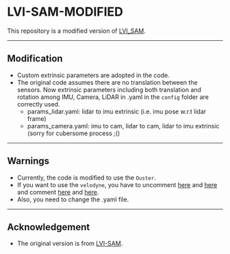 # LVI-SAM-MODIFIED

This repository is a modified version of [LVI_SAM](https://github.com/TixiaoShan/LVI-SAM).

---

## Modification

- Custom extrinsic parameters are adopted in the code.
- The original code assumes there are no translation between the sensors. Now extrinsic parameters including both translation and rotation among IMU, Camera, LiDAR in .yaml in the ```config``` folder are correctly used.
  - params_lidar.yaml: lidar to imu extrinsic (i.e. imu pose w.r.t lidar frame)
  - params_camera.yaml: imu to cam, lidar to cam, lidar to imu extrinsic (sorry for cubersome process ;()  


---

## Warnings

- Currently, the code is modified to use the ```Ouster```.
- If you want to use the ```velodyne```, you have to uncomment [here](https://github.com/epicjung/LVI_SAM_fixed/blob/311368c75e3be5cc1fc631ef257bbae501b3f605/src/lidar_odometry/imageProjection.cpp#L4-L17) and [here](https://github.com/epicjung/LVI_SAM_fixed/blob/311368c75e3be5cc1fc631ef257bbae501b3f605/src/lidar_odometry/imageProjection.cpp#L523) and comment [here](https://github.com/epicjung/LVI_SAM_fixed/blob/311368c75e3be5cc1fc631ef257bbae501b3f605/src/lidar_odometry/imageProjection.cpp#L19-L35) and [here](https://github.com/epicjung/LVI_SAM_fixed/blob/311368c75e3be5cc1fc631ef257bbae501b3f605/src/lidar_odometry/imageProjection.cpp#L524).
- Also, you need to change the .yaml file. 
---

## Acknowledgement

  - The original version is from [LVI-SAM](https://github.com/TixiaoShan/LVI-SAM).

